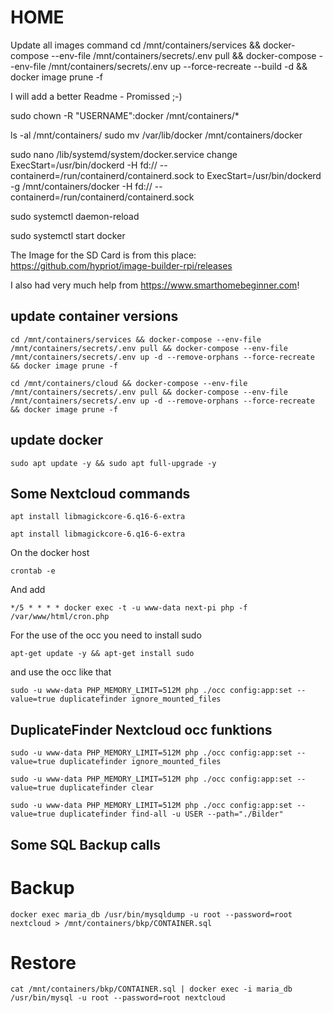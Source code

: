 # HOME

Update all images command
cd /mnt/containers/services && docker-compose --env-file /mnt/containers/secrets/.env pull && docker-compose --env-file /mnt/containers/secrets/.env up --force-recreate --build -d && docker image prune -f

I will add a better Readme - Promissed ;-)


sudo chown -R "USERNAME":docker /mnt/containers/*


  ls -al /mnt/containers/
  sudo mv /var/lib/docker /mnt/containers/docker

  
  sudo nano /lib/systemd/system/docker.service 
  change 
  ExecStart=/usr/bin/dockerd -H fd:// --containerd=/run/containerd/containerd.sock
  to
  ExecStart=/usr/bin/dockerd -g /mnt/containers/docker -H fd:// --containerd=/run/containerd/containerd.sock

  
  sudo systemctl daemon-reload
  
  sudo systemctl start docker

The Image for the SD Card is from this place: https://github.com/hypriot/image-builder-rpi/releases

I also had very much help from https://www.smarthomebeginner.com!

## update container versions
```
cd /mnt/containers/services && docker-compose --env-file /mnt/containers/secrets/.env pull && docker-compose --env-file /mnt/containers/secrets/.env up -d --remove-orphans --force-recreate && docker image prune -f
```
```
cd /mnt/containers/cloud && docker-compose --env-file /mnt/containers/secrets/.env pull && docker-compose --env-file /mnt/containers/secrets/.env up -d --remove-orphans --force-recreate && docker image prune -f
```

## update docker
```
sudo apt update -y && sudo apt full-upgrade -y
```

## Some Nextcloud commands
```
apt install libmagickcore-6.q16-6-extra
```
```
apt install libmagickcore-6.q16-6-extra
```
On the docker host
```
crontab -e
```
And add 
```
*/5 * * * * docker exec -t -u www-data next-pi php -f /var/www/html/cron.php
```

For the use of the occ you need to install sudo 
```
apt-get update -y && apt-get install sudo
```
and use the occ like that
```
sudo -u www-data PHP_MEMORY_LIMIT=512M php ./occ config:app:set --value=true duplicatefinder ignore_mounted_files
```

## DuplicateFinder Nextcloud occ funktions

```
sudo -u www-data PHP_MEMORY_LIMIT=512M php ./occ config:app:set --value=true duplicatefinder ignore_mounted_files
```
```
sudo -u www-data PHP_MEMORY_LIMIT=512M php ./occ config:app:set --value=true duplicatefinder clear
```
```
sudo -u www-data PHP_MEMORY_LIMIT=512M php ./occ config:app:set --value=true duplicatefinder find-all -u USER --path="./Bilder"
```

## Some SQL Backup calls

# Backup
```
docker exec maria_db /usr/bin/mysqldump -u root --password=root nextcloud > /mnt/containers/bkp/CONTAINER.sql
```
# Restore
```
cat /mnt/containers/bkp/CONTAINER.sql | docker exec -i maria_db /usr/bin/mysql -u root --password=root nextcloud
```